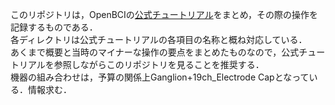 このリポジトリは，OpenBCIの[公式チュートリアル](https://docs.openbci.com/)をまとめ，その際の操作を記録するものである．    
各ディレクトリは公式チュートリアルの各項目の名称と概ね対応している．    
あくまで概要と当時のマイナーな操作の要点をまとめたものなので，公式チュートリアルを参照しながらこのリポジトリを見ることを推奨する．    
機器の組み合わせは，予算の関係上Ganglion+19ch_Electrode Capとなっている．情報求む．

